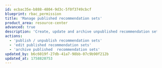 ```yaml
---
id: ecbac35e-b888-4804-9d3c-5f0f3749cbcf
blueprint: rbac_permission
title: 'Manage published recommendation sets'
product_area: resource-center
advanced: true
description: 'Create, update and archive unpublished recommendation sets'
actions:
  - 'publish / unpublish recommendation sets'
  - 'edit published recommendation sets'
  - 'archive published  recommendation sets'
updated_by: b6c6019f-27db-41a7-98bb-07c9b90f212b
updated_at: 1758820753
---
```

